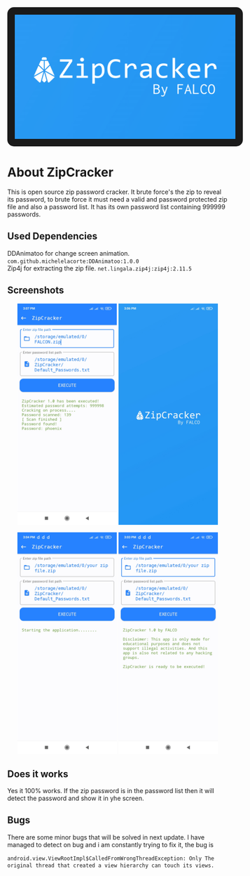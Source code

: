<div align="center">
  <img src="Images/ZipCracker.jpg" alt="Zip Cracker Image" style="border: 17px solid; border-radius: 15px;"/>
</div>

# About ZipCracker
This is open source zip password cracker. It brute force's the zip to reveal its password, to brute force it must need a valid and password protected zip file and also a password list. It has its own password list containing 999999 passwords.

## Used Dependencies
DDAnimatoo for change screen animation.
`com.github.michelelacorte:DDAnimatoo:1.0.0`<br>
Zip4j for extracting the zip file.
`net.lingala.zip4j:zip4j:2.11.5`

## Screenshots

<p align="center">
  <img src="Images/Screenshot_2024-09-08-15-07-40-488_com.FALCO.ZipCracker.jpg" width="45%" />
  <img src="Images/Screenshot_2024-09-08-15-06-03-504_com.FALCO.ZipCracker.jpg" width="45%" />
</p>

<p align="center">
  <img src="Images/Screenshot_2024-09-08-15-04-56-018_com.FALCO.ZipCracker.jpg" width="45%" />
  <img src="Images/Screenshot_2024-09-08-15-03-58-195_com.FALCO.ZipCracker.jpg" width="45%" />
</p>

## Does it works
Yes it 100% works. If the zip password is in the password list then it will detect the password and show it in yhe screen.

## Bugs
There are some minor bugs that will be solved in next update. I have managed to detect on bug and i am constantly trying to fix it, the bug is
```error
android.view.ViewRootImpl$CalledFromWrongThreadException: Only The original thread that created a view hierarchy can touch its views.
```
